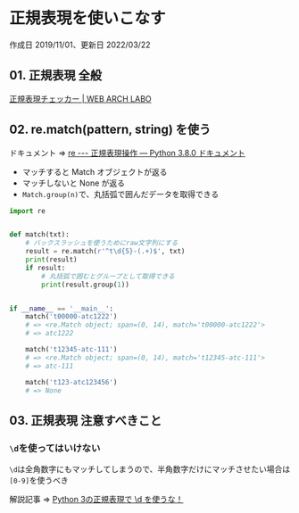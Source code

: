 # 正規表現を使いこなす

作成日 2019/11/01、更新日 2022/03/22

## 01. 正規表現 全般

[正規表現チェッカー \| WEB ARCH LABO](https://weblabo.oscasierra.net/tools/regex/)

## 02. re.match(pattern, string) を使う

ドキュメント => [re \-\-\- 正規表現操作 — Python 3\.8\.0 ドキュメント](https://docs.python.org/ja/3/library/re.html)

- マッチすると Match オブジェクトが返る
- マッチしないと None が返る
- `Match.group(n)`で、丸括弧で囲んだデータを取得できる

```python
import re


def match(txt):
    # バックスラッシュを使うためにraw文字列にする
    result = re.match(r'^t\d{5}-(.+)$', txt)
    print(result)
    if result:
        # 丸括弧で囲むとグループとして取得できる
        print(result.group(1))


if __name__ == '__main__':
    match('t00000-atc1222')
    # => <re.Match object; span=(0, 14), match='t00000-atc1222'>
    # => atc1222

    match('t12345-atc-111')
    # => <re.Match object; span=(0, 14), match='t12345-atc-111'>
    # => atc-111

    match('t123-atc123456')
    # => None
```

## 03. 正規表現 注意すべきこと

### `\d`を使ってはいけない

`\d`は全角数字にもマッチしてしまうので、半角数字だけにマッチさせたい場合は`[0-9]`を使うべき

解説記事 => [Python 3の正規表現で \d を使うな！](https://qiita.com/msmhrt/items/99b7ae276886ea9ff140)
